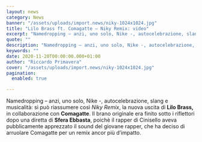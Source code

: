 ```yaml
---
layout: news
category: News
banner: "/assets/uploads/import.news/niky-1024x1024.jpg"
title: "Lilo Brass ft. Comagatte – Niky Remix: video"
excerpt: "Namedropping – anzi, uno solo, Nike -, autocelebrazione, slang e musicalità: si può riassumere così Niky Remix, la nuova uscita di Lilo Brass, in collaborazione con Comagatte. Il brano originale era finito sotto i riflettori dopo una diretta di Sfera Ebbasta, poichè il rapper di Cinisello aveva pubblicamente apprezzato il sound del giovane rapper, che [&hellip"
quote: ""
description: "Namedropping – anzi, uno solo, Nike -, autocelebrazione, slang e musicalità: si può riassumere così Niky Remix, la nuova uscita di Lilo Brass, in collaborazione con Comagatte. Il brano originale era finito sotto i riflettori dopo una diretta di Sfera Ebbasta, poichè il rapper di Cinisello aveva pubblicamente apprezzato il sound del giovane rapper, che [&hellip"
keywords: ""
date: 2020-11-20T00:00:00.000+01:00
author: "Riccardo Primavera"
cover: "/assets/uploads/import.news/niky-1024x1024.jpg"
pagination:
  enabled: true

---
```


Namedropping – anzi, uno solo, Nike -, autocelebrazione, slang e musicalità: si può riassumere così _Niky Remix_, la nuova uscita di **Lilo Brass,** in collaborazione con **Comagatte**. Il brano originale era finito sotto i riflettori dopo una diretta di **Sfera Ebbasta**, poichè il rapper di Cinisello aveva pubblicamente apprezzato il sound del giovane rapper, che ha deciso di arruolare Comagatte per un remix ancor più d’impatto.